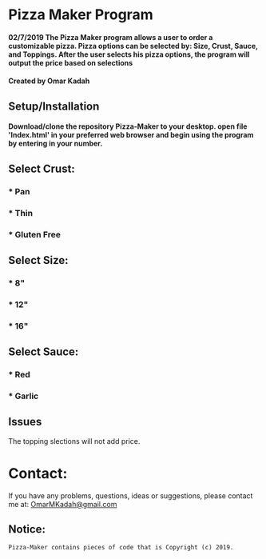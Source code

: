 # Pizza Maker Program

#### 02/7/2019 The Pizza Maker program allows a user to order a customizable pizza. Pizza options can be selected by: Size, Crust, Sauce, and Toppings. After the user selects his pizza options, the program will output the price based on selections

#### Created by Omar Kadah

## Setup/Installation

#### Download/clone the repository Pizza-Maker to your desktop. open file 'Index.html' in your preferred web browser and begin using the program by entering in your number.

##  Select Crust:
### * Pan
### * Thin
### * Gluten Free

## Select Size:
### * 8"
### * 12"
### * 16"

## Select Sauce:
### * Red
### * Garlic

## Issues

The topping slections will not add price.

# Contact:

   If you have any problems, questions, ideas or suggestions, please contact me at:
   	OmarMKadah@gmail.com


## Notice:
   	Pizza-Maker contains pieces of code that is Copyright (c) 2019.
